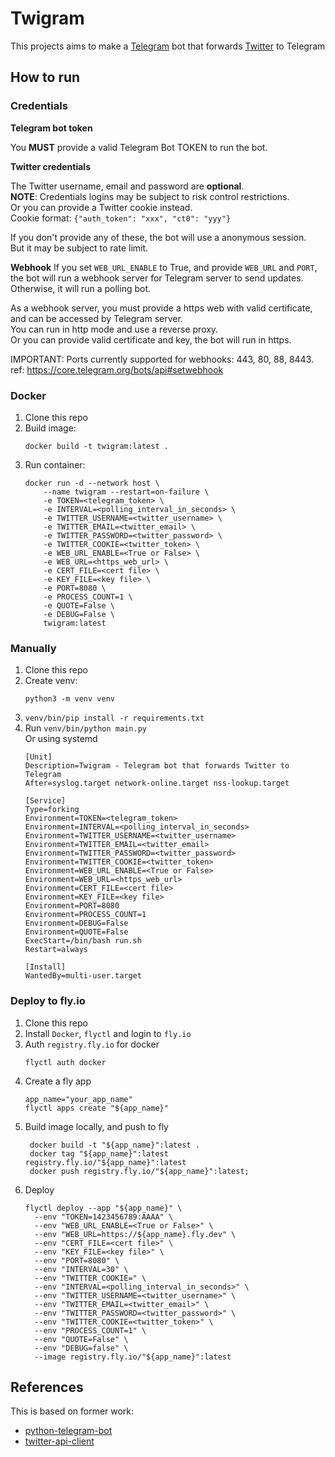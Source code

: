 # Twigram

This projects aims to make a [Telegram](https://telegram.org) bot that forwards [Twitter](https://twitter.com/) to Telegram

## How to run

### Credentials

**Telegram bot token**

You **MUST** provide a valid Telegram Bot TOKEN to run the bot.

**Twitter credentials**

The Twitter username, email and password are **optional**.  
**NOTE**: Credentials logins may be subject to risk control restrictions.  
Or you can provide a Twitter cookie instead.  
Cookie format: `{"auth_token": "xxx", "ct0": "yyy"}`

If you don't provide any of these, the bot will use a anonymous session.  
But it may be subject to rate limit.

**Webhook**
If you set `WEB_URL_ENABLE` to True, and provide `WEB_URL` and `PORT`, the bot will run a webhook server for Telegram server to send updates.  
Otherwise, it will run a polling bot.

As a webhook server, you must provide a https web with valid certificate, and can be accessed by Telegram server.  
You can run in http mode and use a reverse proxy.  
Or you can provide valid certificate and key, the bot will run in https.

IMPORTANT: Ports currently supported for webhooks: 443, 80, 88, 8443.
ref: https://core.telegram.org/bots/api#setwebhook

### Docker

1. Clone this repo
2. Build image:
    ```
    docker build -t twigram:latest .
    ```
3. Run container:
    ```
    docker run -d --network host \
        --name twigram --restart=on-failure \
        -e TOKEN=<telegram_token> \
        -e INTERVAL=<polling_interval_in_seconds> \
        -e TWITTER_USERNAME=<twitter_username> \
        -e TWITTER_EMAIL=<twitter_email> \
        -e TWITTER_PASSWORD=<twitter_password> \
        -e TWITTER_COOKIE=<twitter_token> \
        -e WEB_URL_ENABLE=<True or False> \
        -e WEB_URL=<https_web_url> \
        -e CERT_FILE=<cert file> \
        -e KEY_FILE=<key file> \
        -e PORT=8080 \
        -e PROCESS_COUNT=1 \
        -e QUOTE=False \
        -e DEBUG=False \
        twigram:latest
    ```

### Manually

1. Clone this repo
2. Create venv:
    ```
    python3 -m venv venv
    ```
3. `venv/bin/pip install -r requirements.txt`
4. Run `venv/bin/python main.py`  
   Or using systemd
   ```
   [Unit]
   Description=Twigram - Telegram bot that forwards Twitter to Telegram
   After=syslog.target network-online.target nss-lookup.target

   [Service]
   Type=forking
   Environment=TOKEN=<telegram_token>
   Environment=INTERVAL=<polling_interval_in_seconds>
   Environment=TWITTER_USERNAME=<twitter_username>
   Environment=TWITTER_EMAIL=<twitter_email>
   Environment=TWITTER_PASSWORD=<twitter_password>
   Environment=TWITTER_COOKIE=<twitter_token>
   Environment=WEB_URL_ENABLE=<True or False>
   Environment=WEB_URL=<https_web_url>
   Environment=CERT_FILE=<cert file>
   Environment=KEY_FILE=<key file>
   Environment=PORT=8080
   Environment=PROCESS_COUNT=1
   Environment=DEBUG=False
   Environment=QUOTE=False
   ExecStart=/bin/bash run.sh
   Restart=always

   [Install]
   WantedBy=multi-user.target
   ```

### Deploy to fly.io

1. Clone this repo
2. Install `Docker`, `flyctl` and login to `fly.io`
3. Auth `registry.fly.io` for docker
    ```
    flyctl auth docker
    ```
4. Create a fly app
    ```
    app_name="your_app_name"
    flyctl apps create "${app_name}"
    ```
5. Build image locally, and push to fly
   ```
    docker build -t "${app_name}":latest .
    docker tag "${app_name}":latest registry.fly.io/"${app_name}":latest
    docker push registry.fly.io/"${app_name}":latest;
    ```
6. Deploy
    ```
    flyctl deploy --app "${app_name}" \
      --env "TOKEN=1423456789:AAAA" \
      --env "WEB_URL_ENABLE=<True or False>" \
      --env "WEB_URL=https://${app_name}.fly.dev" \
      --env "CERT_FILE=<cert file>" \
      --env "KEY_FILE=<key file>" \
      --env "PORT=8080" \
      --env "INTERVAL=30" \
      --env "TWITTER_COOKIE=" \
      --env "INTERVAL=<polling_interval_in_seconds>" \
      --env "TWITTER_USERNAME=<twitter_username>" \
      --env "TWITTER_EMAIL=<twitter_email>" \
      --env "TWITTER_PASSWORD=<twitter_password>" \
      --env "TWITTER_COOKIE=<twitter_token>" \
      --env "PROCESS_COUNT=1" \
      --env "QUOTE=False" \
      --env "DEBUG=false" \
      --image registry.fly.io/"${app_name}":latest
    ```

## References

This is based on former work:
- [python-telegram-bot](https://github.com/leandrotoledo/python-telegram-bot)
- [twitter-api-client](https://github.com/trevorhobenshield/twitter-api-client)
